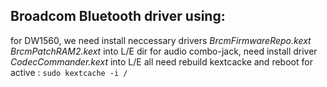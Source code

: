 Broadcom Bluetooth driver using:
--
for DW1560, we need install neccessary drivers *BrcmFirmwareRepo.kext* *BrcmPatchRAM2.kext* into L/E dir
for audio combo-jack, need install driver *CodecCommander.kext* into L/E
all need rebuild kextcacke and reboot for active :
`sudo kextcache -i /`
